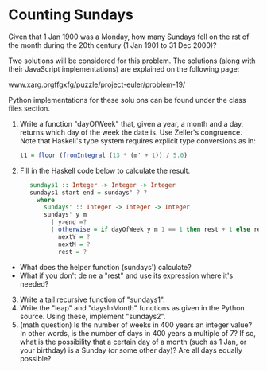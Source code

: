 # Counting Sundays
Given that 1 Jan 1900 was a Monday, how many Sundays fell on the  rst of the month during the 20th century (1 Jan 1901 to 31 Dec 2000)?

Two solutions will be considered for this problem. The solutions (along with their JavaScript implementations) are explained on the following page:

www.xarg.orgffgxfg/puzzle/project-euler/problem-19/

Python implementations for these solu ons can be found under the class files section.
  1. Write a function "dayOfWeek" that, given a year, a month and a day, returns which day of the week the date is. Use Zeller's congruence. Note that Haskell's type system requires explicit type conversions as in:
        
        ```haskell
        t1 = floor (fromIntegral (13 * (m' + 1)) / 5.0)
        ```
  2. Fill in the Haskell code below to calculate the result.
  ```haskell
        sundays1 :: Integer -> Integer -> Integer
        sundays1 start end = sundays' ? ?
          where
            sundays' :: Integer -> Integer -> Integer
            sundays' y m
              | y>end =?
              | otherwise = if dayOfWeek y m 1 == 1 then rest + 1 else rest where
                nextY = ?
                nextM = ?
                rest = ? 
```
- What does the helper function (sundays') calculate?
- What if you don't de ne a "rest" and use its expression where it's needed? 
3. Write a tail recursive function of "sundays1".
4. Write the "leap" and "daysInMonth" functions as given in the Python source. Using these, implement "sundays2".
5. (math question) Is the number of weeks in 400 years an integer value? In other words, is the number of days in 400 years a multiple of 7? If so, what is the possibility that a certain day of a month (such as 1 Jan, or your birthday) is a Sunday (or some other day)? Are all days equally possible?
